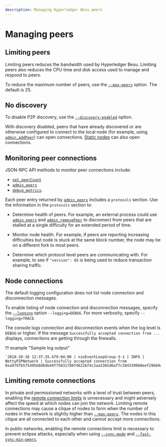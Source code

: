 ```yaml
---
description: Managing Hyperledger Besu peers
---
```


# Managing peers

## Limiting peers

Limiting peers reduces the bandwidth used by Hyperledger Besu. Limiting peers also reduces the CPU
time and disk access used to manage and respond to peers.

To reduce the maximum number of peers, use the
[`--max-peers`](../../Reference/CLI/CLI-Syntax.md#max-peers) option. The default is 25.

## No discovery

To disable P2P discovery, use the
[`--discovery-enabled`](../../Reference/CLI/CLI-Syntax.md#discovery-enabled) option.

With discovery disabled, peers that have already discovered or are otherwise configured to connect
to the local node (for example, using
[`admin_addPeer`](../../Reference/API-Methods.md#admin_addpeer)) can open connections.
[Static nodes](Static-Nodes.md) can also open connections.

## Monitoring peer connections

JSON-RPC API methods to monitor peer connections include:

* [`net_peerCount`](../../Reference/API-Methods.md#net_peercount)
* [`admin_peers`](../../Reference/API-Methods.md#admin_peers)
* [`debug_metrics`](../../Reference/API-Methods.md#debug_metrics).

Each peer entry returned by [`admin_peers`](../../Reference/API-Methods.md#admin_peers) includes a
`protocols` section. Use the information in the `protocols` section to:

* Determine health of peers. For example, an external process could use [`admin_peers`](../../Reference/API-Methods.md#admin_peers)
and [`admin_removePeer`](../../Reference/API-Methods.md#admin_removepeer) to disconnect from peers that
are stalled at a single difficulty for an extended period of time.

* Monitor node health. For example, if peers are reporting increasing difficulties but node
is stuck at the same block number, the node may be on a different fork to most peers.

* Determine which protocol level peers are communicating with. For example, to see if `"version": 65`
is being used to reduce transaction sharing traffic.

## Node connections

The default logging configuration does not list node connection and disconnection messages.

To enable listing of node connection and disconnection messages, specify the
[`--logging`](../../Reference/CLI/CLI-Syntax.md#logging) option `--logging=DEBUG`. For more
verbosity, specify `--logging=TRACE`.

The console logs connection and disconnection events when the log level is `DEBUG` or higher. If
the message `Successfully accepted connection from ...` displays, connections are getting through
the firewalls.

!!! example "Sample log output"

    `2018-10-16 12:37:35.479-04:00 | nioEventLoopGroup-3-1 | INFO | NettyP2PNetwork | Successfully accepted connection from 0xa979fb575495b8d6db44f750317d0f4622bf4c2aa3365d6af7c284339968eef29b69ad0dce72a4d8db5ebb4968de0e3bec910127f134779fbcb0cb6d3331163c`

## Limiting remote connections

In private and permissioned networks with a level of trust between peers, enabling the
[remote connection limits](../../Reference/CLI/CLI-Syntax.md#remote-connections-limit-enabled)
is unnecessary and might adversely affect the speed at which nodes can join the network.
Limiting remote connections may cause a clique of nodes to form when the number of nodes in the network is slightly
higher than [`--max-peers`](../../Reference/CLI/CLI-Syntax.md#max-peers).
The nodes in this clique are all connected to each other and cannot accept more connections.

In public networks, enabling the remote connections limit is necessary to prevent eclipse attacks, especially when
using [`--sync-mode`](../../Reference/CLI/CLI-Syntax.md#sync-mode) and
[`--fast-sync-min-peers`](../../Reference/CLI/CLI-Syntax.md#fast-sync-min-peers).
